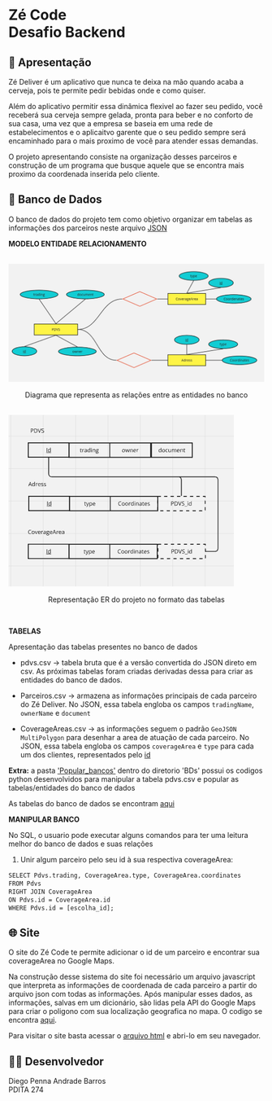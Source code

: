 # Zé Code <br> Desafio Backend
## 🍻 Apresentação

Zé Deliver é um aplicativo que nunca te deixa na mão quando acaba a cerveja, pois te permite pedir bebidas onde e como quiser. 

Além do aplicativo permitir essa dinâmica flexivel ao fazer seu pedido, você receberá sua cerveja sempre gelada, pronta para beber e no conforto de sua casa, uma vez que a empresa se baseia em uma rede de estabelecimentos e o aplicaitvo garente que o seu pedido sempre será encaminhado para o mais proximo de você para atender essas demandas. 

O projeto apresentando consiste na organização desses parceiros e construção de um programa que busque aquele que se encontra mais proximo da coordenada inserida pelo cliente. 

## 💾 Banco de Dados

O banco de dados do projeto tem como objetivo organizar em tabelas as informações dos parceiros neste arquivo [JSON](pdvs.json)

**MODELO ENTIDADE RELACIONAMENTO**

<br>
<img src="Diagrama.jpg">
<p align="center"> Diagrama que representa as relações entre as entidades no banco </p>

<br>
<img src="relacionamento.png">
<p align="center"> Representação ER do projeto no formato das tabelas </p>
<br>

**TABELAS** <br>

Apresentação das tabelas presentes no banco de dados

- pdvs.csv → tabela bruta que é a versão convertida do JSON direto em csv. As próximas tabelas foram criadas derivadas dessa para criar as entidades do banco de dados.

- Parceiros.csv → armazena as informações principais de cada parceiro do Zé Deliver. No JSON, essa tabela engloba os campos `tradingName`, `ownerName` e `document`

- CoverageAreas.csv → as informações seguem o padrão `GeoJSON MultiPolygon` para desenhar a area de atuação de cada parceiro. No JSON, essa tabela engloba os campos `coverageArea` e `type` para cada um 
dos clientes, representados pelo <ins> id </ins>	

**Extra:** a pasta ['Popular_bancos'](BDs/Popular_bancos) dentro do diretorio 'BDs' possui os codigos python desenvolvidos para manipular a tabela pdvs.csv e popular as tabelas/entidades do banco de dados

As tabelas do banco de dados se encontram [aqui](BDs)
<br>

**MANIPULAR BANCO** 

No SQL, o usuario pode executar alguns comandos para ter uma leitura melhor do banco de dados e suas relações

1. Unir algum parceiro pelo seu id à sua respectiva coverageArea:
  ```
  SELECT Pdvs.trading, CoverageArea.type, CoverageArea.coordinates
  FROM Pdvs
  RIGHT JOIN CoverageArea
  ON Pdvs.id = CoverageArea.id
  WHERE Pdvs.id = [escolha_id];
  ```
## 🌐 Site

O site do Zé Code te permite adicionar o id de um parceiro e encontrar sua coverageArea no Google Maps.

Na construção desse sistema do site foi necessário um arquivo javascript que interpreta as informações de coordenada de cada parceiro a partir do arquivo json com todas as informações. Após manipular esses dados, as informações, salvas em um dicionário, são lidas pela API do Google Maps para criar o poligono com sua localização geografica no mapa. O codigo se encontra [aqui](scripts/index.js).

Para visitar o site basta acessar o [arquivo html](templates/home.html) e abri-lo em seu navegador. 

## 👨‍💻 Desenvolvedor

Diego Penna Andrade Barros <br>
PDITA 274
